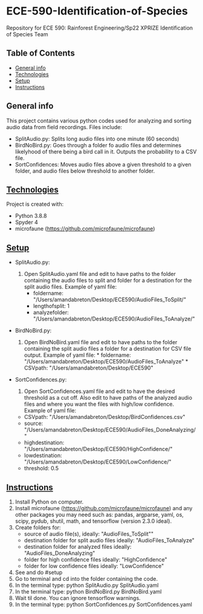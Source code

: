 # ECE-590-Identification-of-Species
Repository for ECE 590: Rainforest Engineering/Sp22 XPRIZE Identification of Species Team

## Table of Contents
* [General info](#general-info)
* [Technologies](#technologies)
* [Setup](#setup)
* [Instructions](#instructions)

## General info
This project contains various python codes used for analyzing and sorting audio
data from field recordings. Files include: 

* SplitAudio.py: Splits long audio files into one minute (60 seconds) 
* BirdNoBird.py: Goes through a folder fo audio files and determines likelyhood 
  of there being a bird call in it. Outputs the probability to a CSV file. 
* SortConfidences: Moves audio files above a given threshold to a given
  folder, and audio files below threshold to another folder.

## [Technologies](#technologies)
Project is created with: 
* Python 3.8.8
* Spyder 4
* microfaune (https://github.com/microfaune/microfaune)

## [Setup](#setup)

* SplitAudio.py:
    1. Open SplitAudio.yaml file and edit to have paths to the folder containing the 
    audio files to split and folder for a destination for the split audio files. 
          Example of yaml file: 
          * foldername: "/Users/amandabreton/Desktop/ECE590/AudioFiles_ToSplit/"
          * lengthofsplit: 1
          * analyzefolder: "/Users/amandabreton/Desktop/ECE590/AudioFiles_ToAnalyze/"

* BirdNoBird.py:
    1. Open BirdNoBird.yaml file and edit to have paths to the folder containing the 
    split audio files a folder for a destination for CSV file output. 
      Example of yaml file: 
      * foldername: "/Users/amandabreton/Desktop/ECE590/AudioFiles_ToAnalyze"
      * CSVpath: "/Users/amandabreton/Desktop/ECE590"

*  SortConfidences.py: 
    1. Open SortConfidences.yaml file and edit to have the desired threshold as
    a cut off. Also edit to have paths of the analyzed audio files and where you
    want the files with high/low confidence. 
      Example of yaml file:
      * CSVpath: "/Users/amandabreton/Desktop/BirdConfidences.csv"
      * source: "/Users/amandabreton/Desktop/ECE590/AudioFiles_DoneAnalyzing/"
      * highdestination: "/Users/amandabreton/Desktop/ECE590/HighConfidence/"
      * lowdestination: "/Users/amandabreton/Desktop/ECE590/LowConfidence/"
      * threshold: 0.5


## [Instructions](#instructions)

1. Install Python on computer. 
2. Install microfaune (https://github.com/microfaune/microfaune) and any other 
  packages you may need such as: pandas, argparse, yaml, os, scipy, pydub, 
  shutil, math, and tensorflow (version 2.3.0 ideal). 
3. Create folders for: 
    * source of audio file(s), ideally: "AudioFiles_ToSplit""
    * destination folder for split audio files ideally: "AudioFiles_ToAnalyze"
    * destination folder for analyzed files ideally: "AudioFiles_DoneAnalyzing"
    * folder for high confidence files ideally: "HighConfidence"
    * folder for low confidence files ideally: "LowConfidence"
4. See and do #setup 
5. Go to terminal and cd into the folder containing the code. 
6. In the terminal type: python SplitAudio.py SplitAudio.yaml
7. In the terminal type: python BirdNoBird.py BirdNoBird.yaml
8. Wait til done. You can ignore tensorflow warnings. 
9. In the terminal type: python SortConfidences.py SortConfidences.yaml 